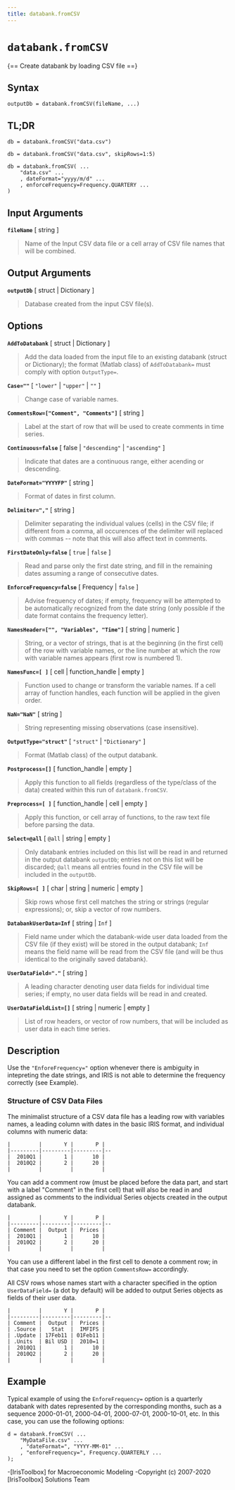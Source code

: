 ```yaml
---
title: databank.fromCSV
---
```


# `databank.fromCSV`

{== Create databank by loading CSV file ==}


## Syntax

    outputDb = databank.fromCSV(fileName, ...)


## TL;DR

    db = databank.fromCSV("data.csv")

    db = databank.fromCSV("data.csv", skipRows=1:5)

    db = databank.fromCSV( ...
        "data.csv" ...
        , dateFormat="yyyy/m/d" ...
        , enforceFrequency=Frequency.QUARTERY ...
    )


## Input Arguments 


__`fileName`__ [ string ] 
> 
> Name of the Input CSV data file or a cell array of CSV file names that
> will be combined.
> 

## Output Arguments 


__`outputDb`__ [ struct | Dictionary ]
> 
> Database created from the input CSV file(s).
> 

## Options 


__`AddToDatabank`__ [ struct | Dictionary ]
> 
> Add the data loaded from the input file to an existing databank (struct
> or Dictionary); the format (Matlab class) of `AddToDatabank=` must comply
> with option `OutputType=`.
> 

__`Case=""`__ [ `"lower"` | `"upper"` | `""` ] 
> 
> Change case of variable names.
> 

__`CommentsRow=["Comment", "Comments"]`__ [ string ] 
> 
> Label at the start of row that will be used to create comments in time
> series.
> 

__`Continuous=false`__ [ false | `"descending"` | `"ascending"` ]
> 
> Indicate that dates are a continuous range, either acending or
> descending.
> 

__`DateFormat="YYYYFP"`__ [ string ] 
> 
> Format of dates in first column.
> 

__`Delimiter=","`__ [ string ] 
> 
> Delimiter separating the individual values (cells) in the CSV file; if
> different from a comma, all occurences of the delimiter will replaced
> with commas -- note that this will also affect text in comments.
> 

__`FirstDateOnly=false`__ [ `true` | `false` ] 
> 
> Read and parse only the first date string, and fill in the remaining
> dates assuming a range of consecutive dates.
> 

__`EnforceFrequency=false`__ [ Frequency | `false` ]
> 
> Advise frequency of dates; if empty, frequency will be attempted to be automatically
> recognized from the date string (only possible if the date format
> contains the frequency letter).
> 

__`NamesHeader=["", "Variables", "Time"]`__ [ string | numeric ] 
> 
> String, or a vector of strings, that is at the beginning
> (in the first cell) of the row with variable names, or the line number at
> which the row with variable names appears (first row is numbered 1).
> 

__`NamesFunc=[ ]`__ [ cell | function_handle | empty ] 
> 
> Function used to change or transform the variable names. If a cell array
> of function handles, each function will be applied in the given order.
> 

__`NaN="NaN"`__ [ string ] 
> 
> String representing missing observations (case insensitive).
> 

__`OutputType="struct"`__ [ `"struct"` | `"Dictionary"` ]
> 
> Format (Matlab class) of the output databank.
> 

__`Postprocess=[]`__ [ function_handle | empty ]
> 
> Apply this function to all fields (regardless of the type/class of the
> data) created within this run of `databank.fromCSV`.
> 

__`Preprocess=[ ]`__ [ function_handle | cell | empty ] 
> 
> Apply this function, or cell array of functions, to the raw text file
> before parsing the data.
> 

__`Select=@all`__ [ `@all` | string | empty ] 
> 
> Only databank entries included on this list will be read in and returned
> in the output databank `outputDb`; entries not on this list will be
> discarded; `@all` means all entries found in the CSV file will be
> included in the `outputDb`.
> 

__`SkipRows=[ ]`__ [ char | string | numeric | empty ] 
> 
> Skip rows whose first cell matches the string or strings (regular
> expressions); or, skip a vector of row numbers.
> 

__`DatabankUserData=Inf`__ [ string | `Inf` ] 
> 
> Field name under which the databank-wide user data loaded from the CSV
> file (if they exist) will be stored in the output databank; `Inf` means
> the field name will be read from the CSV file (and will be thus identical
> to the originally saved databank).
> 

__`UserDataField="."`__ [ string ] 
> 
> A leading character denoting user data fields for individual time series;
> if empty, no user data fields will be read in and created.
> 

__`UserDataFieldList=[]`__ [ string | numeric | empty ] 
> 
> List of row headers, or vector of row numbers, that will be included as
> user data in each time series.
> 

## Description 

Use the `"EnforeFrequency="` option whenever there is ambiguity in intepreting
the date strings, and IRIS is not able to determine the frequency
correctly (see Example).


### Structure of CSV Data Files

The minimalist structure of a CSV data file has a leading row with
variables names, a leading column with dates in the basic IRIS format, 
and individual columns with numeric data:

    |         |       Y |       P |
    |---------|---------|---------|--
    |  2010Q1 |       1 |      10 |
    |  2010Q2 |       2 |      20 |
    |         |         |         |

You can add a comment row (must be placed before the data part, and start
with a label "Comment" in the first cell) that will also be read in and
assigned as comments to the individual Series objects created in the
output databank.

    |         |       Y |       P |
    |---------|---------|---------|--
    | Comment |  Output |  Prices |
    |  2010Q1 |       1 |      10 |
    |  2010Q2 |       2 |      20 |
    |         |         |         |

You can use a different label in the first cell to denote a comment row;
in that case you need to set the option `CommentsRow=` accordingly.

All CSV rows whose names start with a character specified in the option
`UserDataField=` (a dot by default) will be added to output Series
objects as fields of their user data.

    |         |       Y |       P |
    |---------|---------|---------|--
    | Comment |  Output |  Prices |
    | .Source |   Stat  |  IMFIFS |
    | .Update | 17Feb11 | 01Feb11 |
    | .Units  | Bil USD |  2010=1 |
    |  2010Q1 |       1 |      10 |
    |  2010Q2 |       2 |      20 |
    |         |         |         |


## Example 


Typical example of using the `EnforeFrequency=` option is a quarterly
databank with dates represented by the corresponding months, such as a
sequence 2000-01-01, 2000-04-01, 2000-07-01, 2000-10-01, etc. In this
case, you can use the following options:

    d = databank.fromCSV( ...
        "MyDataFile.csv" ...
        , "dateFormat=", "YYYY-MM-01" ...
        , "enforeFrequency=", Frequency.QUARTERLY ...
    );



-[IrisToolbox] for Macroeconomic Modeling
-Copyright (c) 2007-2020 [IrisToolbox] Solutions Team

